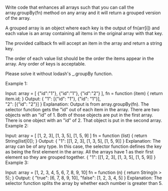 Write code that enhances all arrays such that you can call the array.groupBy(fn) method on any array and it will return a grouped version of the array.

A grouped array is an object where each key is the output of fn(arr[i]) and each value is an array containing all items in the original array with that key.

The provided callback fn will accept an item in the array and return a string key.

The order of each value list should be the order the items appear in the array. Any order of keys is acceptable.

Please solve it without lodash's _.groupBy function.

 

Example 1:

Input: 
array = [
  {"id":"1"},
  {"id":"1"},
  {"id":"2"}
], 
fn = function (item) { 
  return item.id; 
}
Output: 
{ 
  "1": [{"id": "1"}, {"id": "1"}],   
  "2": [{"id": "2"}] 
}
Explanation:
Output is from array.groupBy(fn).
The selector function gets the "id" out of each item in the array.
There are two objects with an "id" of 1. Both of those objects are put in the first array.
There is one object with an "id" of 2. That object is put in the second array.
Example 2:

Input: 
array = [
  [1, 2, 3],
  [1, 3, 5],
  [1, 5, 9]
]
fn = function (list) { 
  return String(list[0]); 
}
Output: 
{ 
  "1": [[1, 2, 3], [1, 3, 5], [1, 5, 9]] 
}
Explanation:
The array can be of any type. In this case, the selector function defines the key as being the first element in the array. 
All the arrays have 1 as their first element so they are grouped together.
{
  "1": [[1, 2, 3], [1, 3, 5], [1, 5, 9]]
}
Example 3:

Input: 
array = [1, 2, 3, 4, 5, 6, 7, 8, 9, 10]
fn = function (n) { 
  return String(n > 5);
}
Output:
{
  "true": [6, 7, 8, 9, 10],
  "false": [1, 2, 3, 4, 5]
}
Explanation:
The selector function splits the array by whether each number is greater than 5.
